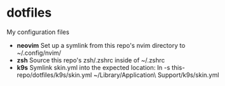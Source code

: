 # dotfiles
My configuration files

- **neovim** Set up a symlink from this repo's nvim directory to ~/.config/nvim/
- **zsh** Source this repo's zsh/.zshrc inside of ~/.zshrc
- **k9s** Symlink skin.yml into the expected location:
ln -s this-repo/dotfiles/k9s/skin.yml ~/Library/Application\ Support/k9s/skin.yml

